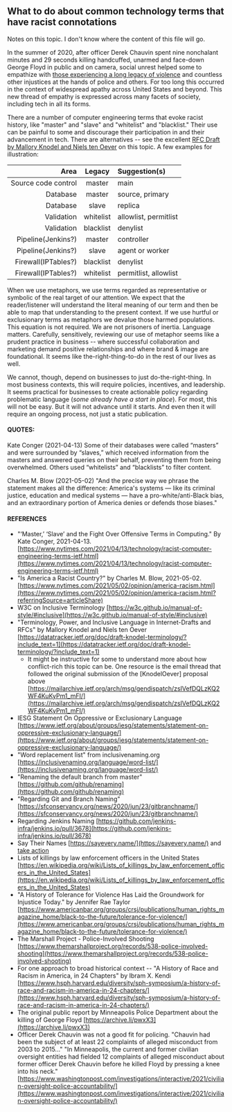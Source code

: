 ## What to do about common technology terms that have racist connotations  

Notes on this topic.  I don't know where the content of this file will go.  

In the summer of 2020, after officer Derek Chauvin spent nine nonchalant minutes and 29 seconds killing handcuffed, unarmed and face-down George Floyd in public and on camera, social unrest helped some to empathize with [those experiencing a long legacy of violence](https://sayevery.name/take-action) and countless other injustices at the hands of police and others.  For too long this occurred in the context of widespread apathy across United States and beyond.  This new thread of empathy is expressed across many facets of society, including tech in all its forms.  

There are a number of computer engineering terms that evoke racist history, like "master" and "slave" and "whitelist" and "blacklist."  Their use can be painful to some and discourage their participation in and their advancement in tech.  There are alternatives -- see the excellent [RFC Draft by Mallory Knodel and Niels ten Oever](https://datatracker.ietf.org/doc/draft-knodel-terminology/?include_text=1) on this topic.  A few examples for illustration:  

Area                 | Legacy | Suggestion(s) |
--------------------:|:------:|:--------------|
Source code control|master|main|
Database|master|source, primary|
Database|slave|replica|
Validation|whitelist|allowlist, permitlist|
Validation|blacklist|denylist|
Pipeline(Jenkins?)|master|controller|
Pipeline(Jenkins?)|slave|agent or worker|
Firewall(IPTables?)|blacklist|denylist|
Firewall(IPTables?)|whitelist|permitlist, allowlist|



When we use metaphors, we use terms regarded as representative or symbolic of the real target of our attention.  We expect that the reader/listener will understand the literal meaning of our term and then be able to map that understanding to the present context.  If we use hurtful or exclusionary terms as metaphors we devalue those harmed populations.  This equation is not required.  We are not prisoners of inertia.  Language matters.  Carefully, sensitively, reviewing our use of metaphor seems like a prudent practice in business -- where successful collaboration and marketing demand positive relationships and where brand & image are foundational.  It seems like the-right-thing-to-do in the rest of our lives as well.  

We cannot, though, depend on businesses to just do-the-right-thing.  In most business contexts, this will require policies, incentives, and leadership.  It seems practical for businesses to create actionable policy regarding problematic language (*some already have a start in place*).  For most, this will not be easy.  But it will not advance until it starts.  And even then it will require an ongoing process, not just a static publication.  


#### QUOTES:  
Kate Conger (2021-04-13) Some of their databases were called “masters” and were surrounded by “slaves,” which received information from the masters and answered queries on their behalf, preventing them from being overwhelmed. Others used “whitelists” and “blacklists” to filter content.  

Charles M. Blow (2021-05-02) "And the precise way we phrase the statement makes all the difference: America's systems — like its criminal justice, education and medical systems — have a pro-white/anti-Black bias, and an extraordinary portion of America denies or defends those biases."

#### REFERENCES  

* "‘Master,’ ‘Slave’ and the Fight Over Offensive Terms in Computing." By Kate Conger, 2021-04-13. [https://www.nytimes.com/2021/04/13/technology/racist-computer-engineering-terms-ietf.html](https://www.nytimes.com/2021/04/13/technology/racist-computer-engineering-terms-ietf.html)  
* "Is America a Racist Country?" by Charles M. Blow, 2021-05-02. [https://www.nytimes.com/2021/05/02/opinion/america-racism.html](https://www.nytimes.com/2021/05/02/opinion/america-racism.html?referringSource=articleShare)  
* W3C on Inclusive Terminology [https://w3c.github.io/manual-of-style/#inclusive](https://w3c.github.io/manual-of-style/#inclusive)  
* "Terminology, Power, and Inclusive Language in Internet-Drafts and RFCs" by Mallory Knodel and Niels ten Oever [https://datatracker.ietf.org/doc/draft-knodel-terminology/?include_text=1](https://datatracker.ietf.org/doc/draft-knodel-terminology/?include_text=1)  
  * It might be instructive for some to understand more about how conflict-rich this topic can be.  One resource is the email thread that followed the original submission of the [KnodelOever] proposal above [https://mailarchive.ietf.org/arch/msg/gendispatch/zsIVefDQLzKQ2WF4KuKyPm1_mFI/](https://mailarchive.ietf.org/arch/msg/gendispatch/zsIVefDQLzKQ2WF4KuKyPm1_mFI/)  
* IESG Statement On Oppressive or Exclusionary Language [https://www.ietf.org/about/groups/iesg/statements/statement-on-oppressive-exclusionary-language/](https://www.ietf.org/about/groups/iesg/statements/statement-on-oppressive-exclusionary-language/)  
* "Word replacement list" from inclusivenaming.org [https://inclusivenaming.org/language/word-list/](https://inclusivenaming.org/language/word-list/)  
* "Renaming the default branch from master" [https://github.com/github/renaming](https://github.com/github/renaming)  
* "Regarding Git and Branch Naming" [https://sfconservancy.org/news/2020/jun/23/gitbranchname/](https://sfconservancy.org/news/2020/jun/23/gitbranchname/)  
* Regarding Jenkins Naming [https://github.com/jenkins-infra/jenkins.io/pull/3678](https://github.com/jenkins-infra/jenkins.io/pull/3678)  
* Say Their Names [https://sayevery.name/](https://sayevery.name/) and [take action](https://sayevery.name/take-action)  
* Lists of killings by law enforcement officers in the United States [https://en.wikipedia.org/wiki/Lists_of_killings_by_law_enforcement_officers_in_the_United_States](https://en.wikipedia.org/wiki/Lists_of_killings_by_law_enforcement_officers_in_the_United_States)  
* "A History of Tolerance for Violence Has Laid the Groundwork for Injustice Today." by Jennifer Rae Taylor [https://www.americanbar.org/groups/crsj/publications/human_rights_magazine_home/black-to-the-future/tolerance-for-violence/](https://www.americanbar.org/groups/crsj/publications/human_rights_magazine_home/black-to-the-future/tolerance-for-violence/)  
* The Marshall Project - Police-Involved Shooting [https://www.themarshallproject.org/records/538-police-involved-shooting](https://www.themarshallproject.org/records/538-police-involved-shooting)  
* For one approach to broad historical context -- "A History of Race and Racism in America, in 24 Chapters" by Ibram X. Kendi [https://www.hsph.harvard.edu/diversity/sph-symposium/a-history-of-race-and-racism-in-america-in-24-chapters/](https://www.hsph.harvard.edu/diversity/sph-symposium/a-history-of-race-and-racism-in-america-in-24-chapters/)  
* The original public report by Minneapolis Police Department about the killing of George Floyd [https://archive.li/pwxX3](https://archive.li/pwxX3)  
* Officer Derek Chauvin was not a good fit for policing. "Chauvin had been the subject of at least 22 complaints of alleged misconduct from 2003 to 2015..."  "In Minneapolis, the current and former civilian oversight entities had fielded 12 complaints of alleged misconduct about former officer Derek Chauvin before he killed Floyd by pressing a knee into his neck." [https://www.washingtonpost.com/investigations/interactive/2021/civilian-oversight-police-accountability/](https://www.washingtonpost.com/investigations/interactive/2021/civilian-oversight-police-accountability/)  
